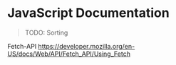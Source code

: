 # JavaScript Documentation

> TODO: Sorting

Fetch-API <https://developer.mozilla.org/en-US/docs/Web/API/Fetch_API/Using_Fetch>
